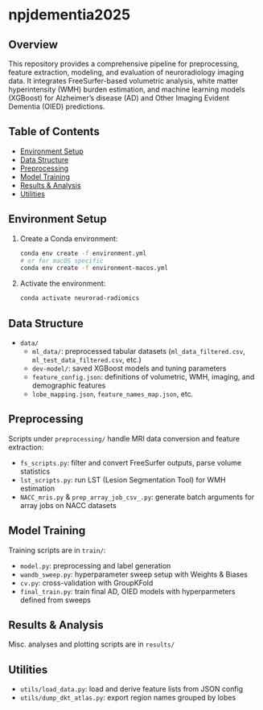 # npjdementia2025

## Overview
This repository provides a comprehensive pipeline for preprocessing, feature extraction, modeling, and evaluation of neuroradiology imaging data. It integrates FreeSurfer-based volumetric analysis, white matter hyperintensity (WMH) burden estimation, and machine learning models (XGBoost) for Alzheimer’s disease (AD) and Other Imaging Evident Dementia (OIED) predictions.

## Table of Contents
- [Environment Setup](#environment-setup)
- [Data Structure](#data-structure)
- [Preprocessing](#preprocessing)
- [Model Training](#model-training)
- [Results & Analysis](#results--analysis)
- [Utilities](#utilities)

## Environment Setup
1. Create a Conda environment:
   ```bash
   conda env create -f environment.yml
   # or for macOS specific
   conda env create -f environment-macos.yml
   ```
2. Activate the environment:
   ```bash
   conda activate neurorad-radiomics
   ```

## Data Structure
- `data/`
  - `ml_data/`: preprocessed tabular datasets (`ml_data_filtered.csv`, `ml_test_data_filtered.csv`, etc.)
  - `dev-model/`: saved XGBoost models and tuning parameters
  - `feature_config.json`: definitions of volumetric, WMH, imaging, and demographic features
  - `lobe_mapping.json`, `feature_names_map.json`, etc.

## Preprocessing
Scripts under `preprocessing/` handle MRI data conversion and feature extraction:
- `fs_scripts.py`: filter and convert FreeSurfer outputs, parse volume statistics
- `lst_scripts.py`: run LST (Lesion Segmentation Tool) for WMH estimation
- `NACC_mris.py` & `prep_array_job_csv_.py`: generate batch arguments for array jobs on NACC datasets

## Model Training
Training scripts are in `train/`:
- `model.py`: preprocessing and label generation
- `wandb_sweep.py`: hyperparameter sweep setup with Weights & Biases
- `cv.py`: cross-validation with GroupKFold
- `final_train.py`: train final AD, OIED models with hyperparmeters defined from sweeps

## Results & Analysis
Misc. analyses and plotting scripts are in `results/`

## Utilities
- `utils/load_data.py`: load and derive feature lists from JSON config
- `utils/dump_dkt_atlas.py`: export region names grouped by lobes
